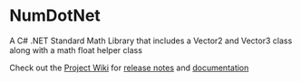 # NumDotNet
A C# .NET Standard Math Library that includes a Vector2 and Vector3 class along with a math float helper class

Check out the [Project Wiki](https://github.com/GameGenesis/NumDotNet/wiki) for [release notes](https://github.com/GameGenesis/NumDotNet/wiki/Release-Notes) and [documentation](https://github.com/GameGenesis/NumDotNet/wiki/Documentation)
